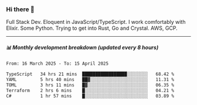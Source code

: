 ### Hi there 👋

Full Stack Dev. Eloquent in JavaScript/TypeScript. I work comfortably with Elixir. Some Python. Trying to get into Rust, Go and Crystal. AWS, GCP.

***

##### 📊 Monthly development breakdown (updated every 8 hours)

<!--START_SECTION:waka-->

```txt
From: 16 March 2025 - To: 15 April 2025

TypeScript   34 hrs 21 mins  █████████████████░░░░░░░░   68.42 %
YAML         5 hrs 40 mins   ██▓░░░░░░░░░░░░░░░░░░░░░░   11.31 %
TOML         3 hrs 11 mins   █▓░░░░░░░░░░░░░░░░░░░░░░░   06.35 %
Terraform    2 hrs 6 mins    █░░░░░░░░░░░░░░░░░░░░░░░░   04.21 %
C#           1 hr 57 mins    █░░░░░░░░░░░░░░░░░░░░░░░░   03.89 %
```

<!--END_SECTION:waka-->
